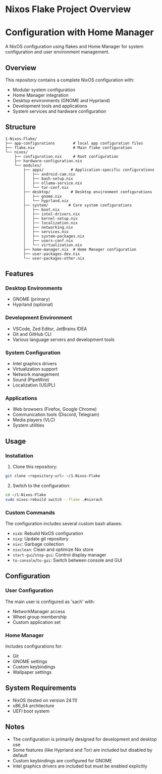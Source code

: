 # Nixos Flake Project Overview
# Configuration with Home Manager

A NixOS configuration using flakes and Home Manager for system configuration and user environment management.

## Overview

This repository contains a complete NixOS configuration with:
- Modular system configuration
- Home Manager integration
- Desktop environments (GNOME and Hyprland)
- Development tools and applications
- System services and hardware configuration

## Structure

```
1-Nixos-Flake/
├── app-configurations        # local app configuration files
├── flake.nix                 # Main flake configuration
└── nixos/
    ├── configuration.nix     # Root configuration
    ├── hardware-configuration.nix
    └── modules/
        ├── apps/            # Application-specific configurations
        │   ├── android-cam.nix
        │   ├── bash-setup.nix
        │   ├── ollama-service.nix
        │   └── tor-conf.nix
        ├── desktop/         # Desktop environment configurations
        │   ├── gnome.nix
        │   └── hyprland.nix
        ├── system/         # Core system configurations
        │   ├── boot.nix
        │   ├── intel-drivers.nix
        │   ├── kernel-setup.nix
        │   ├── localization.nix
        │   ├── networking.nix
        │   ├── services.nix
        │   ├── system-packages.nix
        │   ├── users-conf.nix
        │   └── virtualization.nix
        ├── home-manager.nix  # Home Manager configuration
        ├── user-packages-dev.nix
        └── user-packages-other.nix
```

## Features

### Desktop Environments
- GNOME (primary)
- Hyprland (optional)

### Development Environment
- VSCode, Zed Editor, JetBrains IDEA
- Git and GitHub CLI
- Various language servers and development tools

### System Configuration
- Intel graphics drivers
- Virtualization support
- Network management
- Sound (PipeWire)
- Localization (US/PL)

### Applications
- Web browsers (Firefox, Google Chrome)
- Communication tools (Discord, Telegram)
- Media players (VLC)
- System utilities

## Usage

### Installation

1. Clone this repository:
```bash
git clone <repository-url> ~/1-Nixos-Flake
```

2. Switch to the configuration:
```bash
cd ~/1-Nixos-Flake
sudo nixos-rebuild switch --flake .#nixrach
```

### Custom Commands

The configuration includes several custom bash aliases:
- `nixb`: Rebuild NixOS configuration
- `nixg`: Update git repository
- `nixc`: Garbage collection
- `nixclean`: Clean and optimize Nix store
- `start-gui`/`stop-gui`: Control display manager
- `to-console`/`to-gui`: Switch between console and GUI

## Configuration

### User Configuration
The main user is configured as 'sach' with:
- NetworkManager access
- Wheel group membership
- Custom application set

### Home Manager
Includes configurations for:
- Git
- GNOME settings
- Custom keybindings
- Wallpaper settings

## System Requirements

- NixOS (tested on version 24.11)
- x86_64 architecture
- UEFI boot system

## Notes

- The configuration is primarily designed for development and desktop use
- Some features (like Hyprland and Tor) are included but disabled by default
- Custom keybindings are configured for GNOME
- Intel graphics drivers are included but must be enabled explicitly

